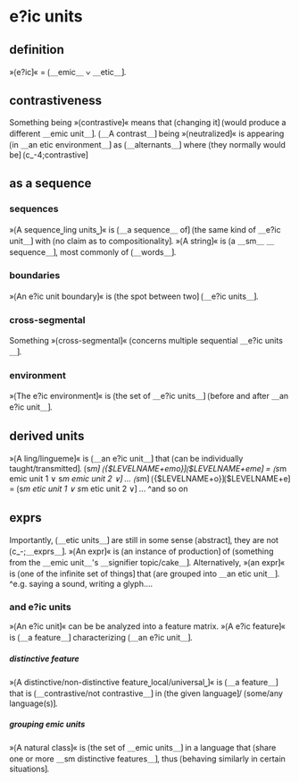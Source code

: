# e?ic units

## definition

»⟮e?ic⟯« = ⟮＿emic＿ ∨ ＿etic＿⟯.

## contrastiveness

Something being »⟮contrastive⟯« means that ⟮changing it⟯ ⟮would produce a different ＿emic unit＿⟯.
⟮＿A contrast＿⟯ being »⟮neutralized⟯« is appearing ⟮in ＿an etic environment＿⟯ as ⟮＿alternants＿⟯ where ⟮they normally would be⟯ ⟮c_-4;contrastive⟯

## as a sequence

### sequences

»⟮A sequence⎵ling units⎵⟯« is ⟮＿a sequence＿ of⟯ ⟮the same kind of ＿e?ic unit＿⟯ with ⟮no claim as to compositionality⟯.
»⟮A string⟯« is ⟮a ＿sm＿ ＿sequence＿⟯, most commonly of ⟮＿words＿⟯.

### boundaries

»⟮An e?ic unit boundary⟯« is ⟮the spot between two⟯ ⟮＿e?ic units＿⟯.

### cross-segmental

Something »⟮cross-segmental⟯« ⟮concerns multiple sequential ＿e?ic units＿⟯.

### environment

»⟮The e?ic environment⟯« is ⟮the set of ＿e?ic units＿⟯ ⟮before and after ＿an e?ic unit＿⟯.



## derived units

»⟮A ling/lingueme⟯« is ⟮＿an e?ic unit＿⟯ that ⟮can be individually taught/transmitted⟯.
⟮s*m⟯ ⟮{\$LEVELNAME+emo}⟯⟮\$LEVELNAME+eme⟯ = ⟮s*m emic unit 1 ∨ s*m emic unit 2 ∨⟯ ...
⟮s*m⟯ ⟮{\$LEVELNAME+o}⟯⟮\$LEVELNAME+e⟯ = ⟮s*m etic unit 1 ∨ s*m etic unit 2 ∨⟯ ...
^and so on

## exprs

Importantly, ⟮＿etic units＿⟯ are still in some sense ⟮abstract⟯, they are not ⟮c_-;＿exprs＿⟯.
»⟮An expr⟯« is ⟮an instance of production⟯ of ⟮something from the ＿emic unit＿'s ＿signifier topic/cake＿⟯.
Alternatively, »⟮an expr⟯« is ⟮one of the infinite set of things⟯ that ⟮are grouped into ＿an etic unit＿⟯.
^e.g. saying a sound, writing a glyph....

### and e?ic units

»⟮An e?ic unit⟯« can be be analyzed into a feature matrix.
»⟮A e?ic feature⟯« is ⟮＿a feature＿⟯ characterizing ⟮＿an e?ic unit＿⟯.

##### distinctive feature

»⟮A distinctive/non-distinctive feature⎵local/universal⎵⟯« is ⟮＿a feature＿⟯ that is ⟮＿contrastive/not contrastive＿⟯ in ⟮the given language⟯/ ⟮some/any language(s)⟯.

##### grouping emic units

»⟮A natural class⟯« is ⟮the set of ＿emic units＿⟯ in a language that ⟮share one or more ＿sm distinctive features＿⟯, thus ⟮behaving similarly in certain situations⟯.